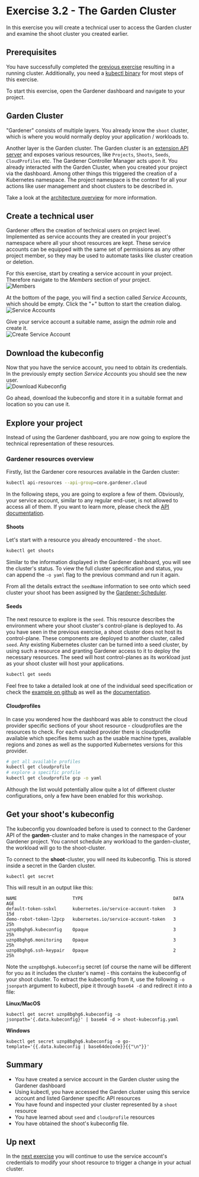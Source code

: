 # Exercise 3.2 - The Garden Cluster
In this exercise you will create a technical user to access the Garden cluster and examine the shoot cluster you created earlier.

## Prerequisites
You have successfully completed the [previous exercise](./01_cluster_setup_yaml.md) resulting in a running cluster. Additionally, you need a [kubectl binary](https://kubernetes.io/docs/tasks/tools/install-kubectl/) for most steps of this exercise.

To start this exercise, open the Gardener dashboard and navigate to your project.

## Garden Cluster
"Gardener" consists of multiple layers. You already know the `shoot` cluster, which is where you would normally deploy your application / workloads to.

Another layer is the Garden cluster. The Garden cluster is an [extension API server](https://github.com/gardener/gardener/blob/master/docs/concepts/apiserver.md) and exposes various resources, like `Projects`, `Shoots`, `Seeds`, `CloudProfiles` etc. The Gardener Controller Manager acts upon it.
You already interacted with the Garden Cluster, when you created your project via the dashboard. Among other things this triggered the creation of a Kubernetes namespace. The project namespace is the context for all your actions like user management and shoot clusters to be described in.

Take a look at the [architecture overview](https://github.com/gardener/documentation/wiki/Architecture) for more information.

## Create a technical user
Gardener offers the creation of technical users on project level. Implemented as service accounts they are created in your project's namespace where all your shoot resources are kept. These service accounts can be equipped with the same set of permissions as any other project member, so they may be used to automate tasks like cluster creation or deletion.

For this exercise, start by creating a service account in your project. Therefore navigate to the *Members* section of your project.
<br>![Members](./images/03_02_01.png)

At the bottom of the page, you will find a section called *Service Accounts*, which should be empty. Click the "+" button to start the creation dialog.
<br>![Service Accounts](./images/03_02_02.png)

Give your service account a suitable name, assign the *admin* role and create it.
<br>![Create Service Account](./images/03_02_03.png)

## Download the kubeconfig
Now that you have the service account, you need to obtain its credentials. In the previously empty section *Service Accounts* you should see the new user.
<br>![Download Kubeconfig](./images/03_02_04.png)

Go ahead, download the kubeconfig and store it in a suitable format and location so you can use it.

## Explore your project
Instead of using the Gardener dashboard, you are now going to explore the technical representation of these resources.

### Gardener resources overview
Firstly, list the Gardener core resources available in the Garden cluster:

```bash
kubectl api-resources --api-group=core.gardener.cloud
```

In the following steps, you are going to explore a few of them. Obviously, your service account, similar to any regular end-user, is not allowed to access all of them. If you want to learn more, please check the [API documentation](https://gardener.cloud/documentation/references/core/).

#### Shoots
Let's start with a resource you already encountered - the `shoot`.

```bash
kubectl get shoots
```

Similar to the information displayed in the Gardener dashboard, you will see the cluster's status. To view the full cluster specification and status, you can append the `-o yaml` flag to the previous command and run it again.

From all the details extract the `seedName` information to see onto which seed cluster your shoot has been assigned by the [Gardener-Scheduler](https://github.com/gardener/gardener/blob/master/docs/concepts/scheduler.md).

#### Seeds
The next resource to explore is the `seed`. This resource describes the environment where your shoot cluster's control-plane is deployed to. As you have seen in the previous exercise, a shoot cluster does not host its control-plane. These components are deployed to another cluster, called `seed`. Any existing Kubernetes cluster can be turned into a seed cluster, by using such a resource and granting Gardener access to it to deploy the necessary resources. The seed will host control-planes as its workload just as your shoot cluster will host your applications.

```bash
kubectl get seeds
```

Feel free to take a detailed look at one of the individual seed specification or check the [example on github](https://github.com/gardener/gardener/blob/master/example/50-seed.yaml) as well as the [documentation](https://gardener.cloud/documentation/guides/install_gardener/setup-seed/).

#### Cloudprofiles
In case you wondered how the dashboard was able to construct the cloud provider specific sections of your shoot resource - cloudprofiles are the resources to check. For each enabled provider there is cloudprofile available which specifies items such as the usable machine types, available regions and zones as well as the supported Kubernetes versions for this provider.

```bash
# get all available profiles
kubectl get cloudprofile
# explore a specific profile
kubectl get cloudprofile gcp -o yaml
```

Although the list would potentially allow quite a lot of different cluster configurations, only a few have been enabled for this workshop.

## Get your shoot's kubeconfig

The kubeconfig you downloaded before is used to connect to the Gardener API of the **garden**-cluster and to make changes in the namespace of your Gardener project. You cannot schedule any workload to the garden-cluster, the workload will go to the shoot-cluster.

To connect to the **shoot**-cluster, you will need its kubeconfig. This is stored inside a secret in the Garden cluster.

```shell
kubectl get secret
```

This will result in an output like this:

```console
NAME                     TYPE                                  DATA   AGE
default-token-ssbxl      kubernetes.io/service-account-token   3      15d
demo-robot-token-l2pcp   kubernetes.io/service-account-token   3      25h
uznp8bghg6.kubeconfig    Opaque                                3      25h
uznp8bghg6.monitoring    Opaque                                3      25h
uznp8bghg6.ssh-keypair   Opaque                                2      25h
```

Note the `uznp8bghg6.kubeconfig` secret (of course the name will be different for you as it includes the cluster's name) - this contains the kubeconfig of your shoot cluster. To extract the kubeconfig from it, use the following `-o jsonpath` argument to kubectl, pipe it through `base64 -d` and redirect it into a file:

**Linux/MacOS**
```shell
kubectl get secret uznp8bghg6.kubeconfig -o jsonpath='{.data.kubeconfig}' | base64 -d > shoot-kubeconfig.yaml
```

**Windows**
```shell
kubectl get secret uznp8bghg6.kubeconfig -o go-template='{{.data.kubeconfig | base64decode}}{{"\n"}}'
```

## Summary
- You have created a service account in the Garden cluster using the Gardener dashboard
- Using kubectl, you have accessed the Garden cluster using this service account and listed Gardener specific API resources
- You have found and inspected your cluster represented by a `shoot` resource
- You have learned about `seed` and `cloudprofile` resources
- You have obtained the shoot's kubeconfig file.

## Up next
In the [next exercise](./03_edit_shoot.md) you will continue to use the service account's credentials to modify your shoot resource to trigger a change in your actual cluster.
